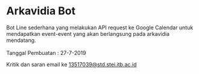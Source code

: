 # Arkavidia Bot
Bot Line sederhana yang melakukan API request ke Google Calendar untuk mendapatkan event-event yang akan berlangsung pada arkavidia mendatang.
<br><br>
Tanggal Pembuatan : 27-7-2019

Kritik dan saran email ke 13517039@std.stei.itb.ac.id

